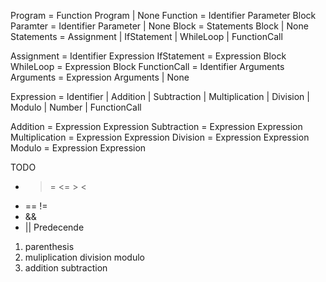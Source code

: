 Program = Function Program | None
Function = Identifier Parameter Block
Paramter = Identifier Parameter | None
Block = Statements Block | None
Statements = Assignment | IfStatement | WhileLoop | FunctionCall

Assignment = Identifier Expression
IfStatement = Expression Block
WhileLoop = Expression Block
FunctionCall = Identifier Arguments
Arguments = Expression Arguments | None

Expression = Identifier | Addition | Subtraction | Multiplication | Division | Modulo | Number | FunctionCall

Addition = Expression Expression
Subtraction = Expression Expression
Multiplication = Expression Expression
Division = Expression Expression
Modulo = Expression Expression

TODO
* >= <= > <
* == !=
* &&
* ||
Predecende

1. parenthesis
2. muliplication division modulo
3. addition subtraction
